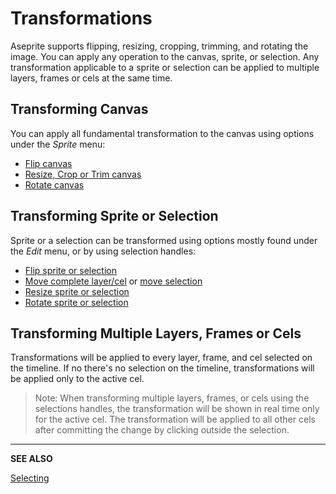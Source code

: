 # Transformations

Aseprite supports flipping, resizing, cropping, trimming, and rotating the image. You can apply any operation to the canvas, sprite, or selection. Any transformation applicable to a sprite or selection can be applied to multiple layers, frames or cels at the same time.

## Transforming Canvas

You can apply all fundamental transformation to the canvas using options under the _Sprite_ menu:

- [Flip canvas](flip-canvas.md)
- [Resize, Crop or Trim canvas](canvas.md)
- [Rotate canvas](rotate-canvas.md)

## Transforming Sprite or Selection

Sprite or a selection can be transformed using options mostly found under the _Edit_ menu, or by using selection handles:

- [Flip sprite or selection](flip.md)
- [Move complete layer/cel](move-tool.md) or [move selection](move-selection.md)
- [Resize sprite or selection](resize.md)
- [Rotate sprite or selection](rotate.md)

## Transforming Multiple Layers, Frames or Cels

Transformations will be applied to every layer, frame, and cel selected on the timeline. If no there's no selection on the timeline, transformations will be applied only to the active cel.

> Note: When transforming multiple layers, frames, or cels using the selections handles, the transformation will be shown in real time only for the active cel. The transformation will be applied to all other cels after committing the change by clicking outside the selection.

<!-- PREVIEW: GIF, multiple cels being modified at the same time - move, resize and rotate an animated character onto a sprite of a TV, possibly show copying it from another file altogether -->

---

**SEE ALSO**

[Selecting](selecting.md)

